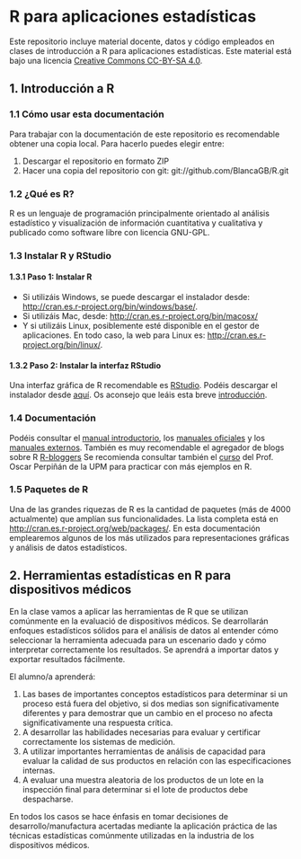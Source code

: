 # R para aplicaciones estadísticas 

Este repositorio incluye material docente, datos y código empleados en clases de introducción a R para aplicaciones estadísticas. Este material está bajo una licencia [Creative Commons CC-BY-SA 4.0](https://creativecommons.org/licenses/by-sa/4.0/ "Creative Commons CC-BY-SA 4.0 title").

## 1. Introducción a R 
### 1.1 Cómo usar esta documentación

Para trabajar con la documentación de este repositorio es recomendable obtener una copia local. Para hacerlo puedes elegir entre: 

1. Descargar el repositorio en formato ZIP
2. Hacer una copia del repositorio con git: git://github.com/BlancaGB/R.git

### 1.2 ¿Qué es R? 

R es un lenguaje de programación principalmente orientado al análisis estadístico y visualización de información cuantitativa y cualitativa y publicado como software libre con licencia GNU-GPL.

### 1.3 Instalar R y RStudio

#### 1.3.1 Paso 1: Instalar R 
* Si utilizáis Windows, se puede descargar el instalador desde: http://cran.es.r-project.org/bin/windows/base/.
* Si utilizáis Mac, desde: http://cran.es.r-project.org/bin/macosx/
* Y si utilizáis Linux, posiblemente esté disponible en el gestor de aplicaciones. En todo caso, la web para Linux es: http://cran.es.r-project.org/bin/linux/.

#### 1.3.2 Paso 2: Instalar la interfaz RStudio 

Una interfaz gráfica de R recomendable es [RStudio](https://www.rstudio.com/products/rstudio/ "RStudio title"). Podéis descargar el instalador desde [aquí](https://www.rstudio.com/products/rstudio/download/ "aquí"). Os aconsejo que leáis esta breve [introducción](https://support.rstudio.com/hc/en-us/articles/200484448-Editing-and-Executing-Code "introducción title").

###  1.4 Documentación

Podéis consultar el [manual introductorio](https://cran.r-project.org/doc/manuals/R-intro.html "manual introductorio title"), los [manuales oficiales](https://cran.r-project.org/manuals.html "manuales oficiales title") y los [manuales externos](https://cran.r-project.org/other-docs.html "manuales externos title"). También es muy recomendable el agregador de blogs sobre R [R-bloggers](https://www.r-bloggers.com/ "R-bloggers") Se recomienda consultar también el [curso](https://github.com/oscarperpinan/R "curso title") del Prof. Oscar Perpiñán de la UPM para practicar con más ejemplos en R. 

### 1.5 Paquetes de R 

Una de las grandes riquezas de R es la cantidad de paquetes (más de 4000 actualmente) que amplían sus funcionalidades. La lista completa está en http://cran.es.r-project.org/web/packages/. En esta documentación emplearemos algunos de los más utilizados para representaciones gráficas y análisis de datos estadísticos. 

## 2. Herramientas estadísticas en R para dispositivos médicos 

En la clase vamos a aplicar las herramientas de R que se utilizan comúnmente en la evaluació de dispositivos médicos. Se dearrollarán enfoques estadísticos sólidos para el análisis de datos al entender cómo seleccionar la herramienta adecuada para un escenario dado y cómo interpretar correctamente los resultados. Se aprendrá a importar datos y exportar resultados fácilmente.

El alumno/a aprenderá: 
1. Las bases de importantes conceptos estadísticos para determinar si un proceso está fuera del objetivo, si dos medias son significativamente diferentes y para demostrar que un cambio en el proceso no afecta significativamente una respuesta crítica. 
2. A desarrollar las habilidades necesarias para evaluar y certificar correctamente los sistemas de medición. 
3. A utilizar importantes herramientas de análisis de capacidad para evaluar la calidad de sus productos en relación con las especificaciones internas. 
4. A evaluar una muestra aleatoria de los productos de un lote en la inspección final para determinar si el lote de productos debe despacharse. 

En todos los casos se hace énfasis en tomar decisiones de desarrollo/manufactura acertadas mediante la aplicación práctica de las técnicas estadísticas comúnmente utilizadas en la industria de los dispositivos médicos.
